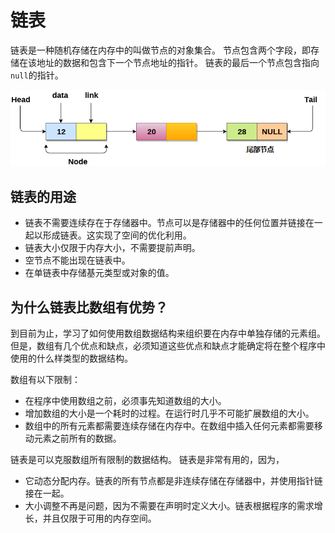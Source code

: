 # 链表 			

链表是一种随机存储在内存中的叫做节点的对象集合。
节点包含两个字段，即存储在该地址的数据和包含下一个节点地址的指针。
链表的最后一个节点包含指向`null`的指针。

![img](./images/linked-list.png)

## 链表的用途

- 链表不需要连续存在于存储器中。节点可以是存储器中的任何位置并链接在一起以形成链表。这实现了空间的优化利用。
- 链表大小仅限于内存大小，不需要提前声明。
- 空节点不能出现在链表中。
- 在单链表中存储基元类型或对象的值。

## 为什么链表比数组有优势？

到目前为止，学习了如何使用数组数据结构来组织要在内存中单独存储的元素组。 但是，数组有几个优点和缺点，必须知道这些优点和缺点才能确定将在整个程序中使用的什么样类型的数据结构。

数组有以下限制：

- 在程序中使用数组之前，必须事先知道数组的大小。
- 增加数组的大小是一个耗时的过程。在运行时几乎不可能扩展数组的大小。
- 数组中的所有元素都需要连续存储在内存中。在数组中插入任何元素都需要移动元素之前所有的数据。

链表是可以克服数组所有限制的数据结构。 链表是非常有用的，因为，

- 它动态分配内存。链表的所有节点都是非连续存储在存储器中，并使用指针链接在一起。
- 大小调整不再是问题，因为不需要在声明时定义大小。链表根据程序的需求增长，并且仅限于可用的内存空间。